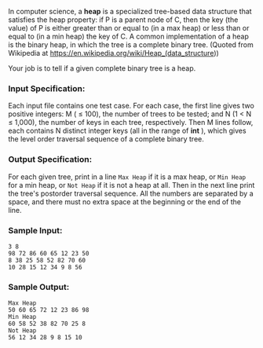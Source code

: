 <!-- Title
Heaps (30)
-->
In computer science, a **heap** is a specialized tree-based data structure
that satisfies the heap property: if P is a parent node of C, then the key
(the value) of P is either greater than or equal to (in a max heap) or less
than or equal to (in a min heap) the key of C. A common implementation of a
heap is the binary heap, in which the tree is a complete binary tree. (Quoted
from Wikipedia at <https://en.wikipedia.org/wiki/Heap_(data_structure>))

Your job is to tell if a given complete binary tree is a heap.

### Input Specification:

Each input file contains one test case. For each case, the first line gives
two positive integers: M ( $\le$ 100), the number of trees to be tested; and N
(1 $<$ N $\le$ 1,000), the number of keys in each tree, respectively. Then M
lines follow, each contains N distinct integer keys (all in the range of
**int** ), which gives the level order traversal sequence of a complete binary
tree.

### Output Specification:

For each given tree, print in a line `Max Heap` if it is a max heap, or `Min
Heap` for a min heap, or `Not Heap` if it is not a heap at all. Then in the
next line print the tree's postorder traversal sequence. All the numbers are
separated by a space, and there must no extra space at the beginning or the
end of the line.

### Sample Input:

    
    
    3 8
    98 72 86 60 65 12 23 50
    8 38 25 58 52 82 70 60
    10 28 15 12 34 9 8 56
    

### Sample Output:

    
    
    Max Heap
    50 60 65 72 12 23 86 98
    Min Heap
    60 58 52 38 82 70 25 8
    Not Heap
    56 12 34 28 9 8 15 10
    

